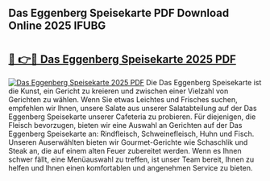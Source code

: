 ## Das Eggenberg Speisekarte PDF Download Online 2025 IFUBG

# <h2><a href="http://gcci5lc.nevu.top/?p=Das+Eggenberg+Speisekarte">🔗 👉🔴 Das Eggenberg Speisekarte 2025 PDF</a></h2>

[![Das Eggenberg Speisekarte 2025 PDF](https://i.imgur.com/dBaPXMq.png)](http://gcci5lc.nevu.top/?p=Das+Eggenberg+Speisekarte)
Die Das Eggenberg Speisekarte ist die Kunst, ein Gericht zu kreieren und zwischen einer Vielzahl von Gerichten zu wählen. Wenn Sie etwas Leichtes und Frisches suchen, empfehlen wir Ihnen, unsere Salate aus unserer Salatabteilung auf der Das Eggenberg Speisekarte unserer Cafeteria zu probieren. Für diejenigen, die Fleisch bevorzugen, bieten wir eine Auswahl an Gerichten auf der Das Eggenberg Speisekarte an: Rindfleisch, Schweinefleisch, Huhn und Fisch. Unseren Auserwählten bieten wir Gourmet-Gerichte wie Schaschlik und Steak an, die auf einem alten Feuer zubereitet werden. Wenn es Ihnen schwer fällt, eine Menüauswahl zu treffen, ist unser Team bereit, Ihnen zu helfen und Ihnen einen komfortablen und angenehmen Service zu bieten.
